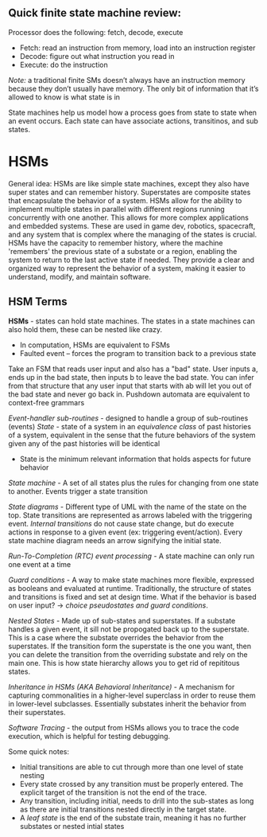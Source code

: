 ## Quick finite state machine review:
Processor does the following: fetch, decode, execute
* Fetch: read an instruction from memory, load into an instruction register
* Decode: figure out what instruction you read in
* Execute: do the instruction

*Note:* a traditional finite SMs doesn’t always have an instruction memory because they don’t usually have memory. The only bit of information that it’s allowed to know is what state is in

State machines help us model how a process goes from state to state when an event occurs. Each state can have associate actions, transitinos, and sub states. 

# HSMs
General idea: HSMs are like simple state machines, except they also have super states and can remember history. Superstates are composite states that encapsulate the behavior of a system. HSMs allow for the ability to implement multiple states in parallel with different regions running concurrently with one another. This allows for more complex applications and embedded systems. These are used in game dev, robotics, spacecraft, and any system that is complex where the managing of the states is crucial. HSMs have the capacity to remember history, where the machine 'remembers' the previous state of a substate or a region, enabling the system to return to the last active state if needed. They provide a clear and organized way to represent the behavior of a system, making it easier to understand, modify, and maintain software. 

## HSM Terms

**HSMs** - states can hold state machines. The states in a state machines can also hold them, these can be nested like crazy.
- In computation, HSMs are equivalent to FSMs
- Faulted event – forces the program to transition back to a previous state

Take an FSM that reads user input and also has a "bad" state. User inputs a, ends up in the bad state, then inputs b to leave the bad state. You can infer from that structure that any user input that starts with ab will let you out of the bad state and never go back in. Pushdown automata are equivalent to context-free grammars

*Event-handler sub-routines* - designed to handle a group of sub-routines (events)
*State* - state of a system in an *equivalence class* of past histories of a system, equivalent in the sense that the future behaviors of the system given any of the past histories will be identical
- State is the minimum relevant information that holds aspects for future behavior

*State machine* - A set of all states plus the rules for changing from one state to another. Events trigger a state transition

*State diagrams* - Different type of UML with the name of the state on the top. State transitions are represented as arrows labeled with the triggering event. *Internal transitions* do not cause state change, but do execute actions in response to a given event (ex: triggering event/action). Every state machine diagram needs an arrow signifying the initial state. 

*Run-To-Completion (RTC) event processing* - A state machine can only run one event at a time

*Guard conditions* - A way to make state machines more flexible, expressed as booleans and evaluated at runtime. Traditionally, the structure of states and transitions is fixed and set at design time. What if the behavior is based on user input? -> *choice pseudostates and guard conditions*. 

*Nested States* - Made up of sub-states and superstates. If a substate handles a given event, it sill not be propogated back up to the superstate. This is a case where the substate overrides the behavior from the superstates. If the transition form the superstate is the one you want, then you can delete the transition from the overriding substate and rely on the main one. This is how state hierarchy allows you to get rid of repititous states. 

*Inheritance in HSMs (AKA Behavioral Inheritance)* - A mechanism for capturing commonalities in a higher-level superclass in order to reuse them in lower-level subclasses. Essentially substates inherit the behavior from their superstates. 

*Software Tracing* - the output from HSMs allows you to trace the code execution, which is helpful for testing debugging.

Some quick notes:
- Initial transitions are able to cut through more than one level of state nesting
- Every state crossed by any transition must be properly entered. The explicit target of the transition is not the end of the trace.
- Any transition, including initial, needs to drill into the sub-states as long as there are initial transitions nested directly in the target state.
- A *leaf state* is the end of the substate train, meaning it has no further substates or nested intial states

